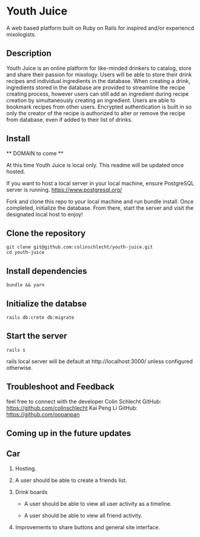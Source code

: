 # Youth Juice 
A web based platform built on Ruby on Rails for inspired and/or experiencd mixologists.

## Description
Youth Juice is an online platform for like-minded drinkers to catalog, store and share their passion for mixology. Users will be able to store their drink recipes and individual ingredients in the database. When creating a drink, ingredients stored in the database are provided to streamline the recipe creating process, however users can still add an ingredient during recipe creation by simultaneously creating an ingredient. Users are able to bookmark recipes from other users. Encrypted authentication is built in so only the creator of the recipe is authorized to alter or remove the recipe from database, even if added to their list of drinks.

## Install
** DOMAIN to come **

At this time Youth Juice is local only. This readme will be updated once hosted. 

If you want to host a local server in your local machine, ensure PostgreSQL server is running.
https://www.postgresql.org/

Fork and clone this repo to your local machine and run bundle install. Once completed, initialize the database. From there, start the server and visit the designated local host to enjoy!

## Clone the repository
```shell
git clone git@github.com:colinschlecht/youth-juice.git
cd youth-juice
```
## Install dependencies
```shell
bundle && yarn
```
## Initialize the databse
```shell
rails db:crete db:migrate
```
## Start the server
```shell
rails s
```
rails local server will be default at http://localhost:3000/ unless configured otherwise.

## Troubleshoot and Feedback
feel free to connect with the developer
Colin Schlecht GitHub: https://github.com/colinschlecht
Kai Peng Li GitHub: https://github.com/oopanpan

## Coming up in the future updates



## Car

1. Hosting.

2. A user should be able to create a friends list.

3. Drink boards

	* A user should be able to view all user activity as a timeline.

	* A user should be able to view all friend activity.

4. Improvements to share buttons and general site interface.

